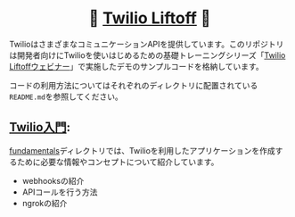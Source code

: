 <h1 align="center">🚀 <a href="https://www.twilio.com/go/liftoff-training-japan-1/">Twilio Liftoff</a> 🚀</h1>

TwilioはさまざまなコミュニケーションAPIを提供しています。このリポジトリは開発者向けにTwilioを使いはじめるための基礎トレーニングシリーズ「[Twilio Liftoffウェビナー](https://www.twilio.com/go/liftoff-training-japan-1/)」で実施したデモのサンプルコードを格納しています。

コードの利用方法についてはそれぞれのディレクトリに配置されている`README.md`を参照してください。

## [Twilio入門](./fundamentals):

[fundamentals](./fundamentals)ディレクトリでは、Twilioを利用したアプリケーションを作成するために必要な情報やコンセプトについて紹介しています。

* webhooksの紹介
* APIコールを行う方法
* ngrokの紹介

